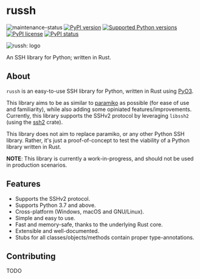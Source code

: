 # russh

![maintenance-status](https://img.shields.io/badge/maintenance-experimental-blue.svg)
[![PyPI version](https://badge.fury.io/py/russh.svg)](https://badge.fury.io/py/russh)
[![Supported Python versions](https://img.shields.io/pypi/pyversions/russh.svg)](https://pypi.python.org/pypi/russh/)
[![PyPI license](https://img.shields.io/pypi/l/ansicolortags.svg)](https://pypi.python.org/pypi/ansicolortags/)
[![PyPI status](https://img.shields.io/pypi/status/ansicolortags.svg)](https://pypi.python.org/pypi/ansicolortags/)

![russh: logo](assets/logo.png)

An SSH library for Python; written in Rust.

## About

`russh` is an easy-to-use SSH library for Python, written in Rust using [PyO3](https://github.com/PyO3/pyo3).

This library aims to be as similar to [paramiko](https://pypi.org/project/paramiko/) as possible (for ease of use and familiarity), while also adding some opiniated features/improvements.
Currently, this library supports the SSHv2 protocol by leveraging `libssh2` (using the [ssh2](https://crates.io/crates/ssh2) crate).

This library does not aim to replace paramiko, or any other Python SSH library. Rather, it's just a proof-of-concept to test the viability of a Python library written in Rust.

**NOTE**: This library is currently a work-in-progress, and should not be used in production scenarios.

## Features

- Supports the SSHv2 protocol.
- Supports Python 3.7 and above.
- Cross-platform (Windows, macOS and GNU/Linux).
- Simple and easy to use.
- Fast and memory-safe, thanks to the underlying Rust core.
- Extensible and well-documented.
- Stubs for all classes/objects/methods contain proper type-annotations.

## Contributing

TODO
